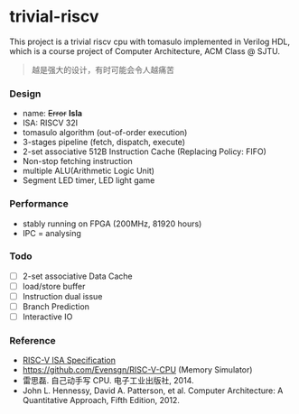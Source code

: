 # trivial-riscv

This project is a trivial riscv cpu with tomasulo implemented in Verilog HDL, which is a course project of Computer Architecture, ACM Class @ SJTU.

> 越是强大的设计，有时可能会令人越痛苦																					


### Design


- name: ~~Error~~ **Isla**
- ISA: RISCV 32I
- tomasulo algorithm (out-of-order execution)
- 3-stages pipeline (fetch, dispatch, execute)
- 2-set associative 512B Instruction Cache (Replacing Policy: FIFO)
- Non-stop fetching instruction
- multiple ALU(Arithmetic Logic Unit)
- Segment LED timer, LED light game

### Performance

- stably running on FPGA (200MHz, 81920 hours)
- IPC = analysing

### Todo

- [ ] 2-set associative Data Cache
- [ ] load/store buffer
- [ ] Instruction dual issue  
- [ ] Branch Prediction
- [ ] Interactive IO
### Reference

- [RISC-V ISA Specification](http://riscv.org/specifications/)
- https://github.com/Evensgn/RISC-V-CPU (Memory Simulator)
- 雷思磊. 自己动手写 CPU. 电子工业出版社, 2014.
- John L. Hennessy, David A. Patterson, et al. Computer Architecture: A Quantitative Approach, Fifth Edition, 2012.
